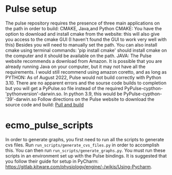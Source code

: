 # Pulse setup

The pulse repository requires the presence of three main applications on the path in order to build: CMAKE, Java,and Python
CMAKE: You have the option to download and install cmake from the website: this will also give you access to the cmake GUI (I haven't found the GUI to work very well with this) Besides you will need to manually set the path.
You can also install cmake using terminal commands: 'pip install cmake' should install cmake on the computer and it should be available on the path.
JAVA: The Pulse website recommends a download from Amazon. It is possible that you are already running Java on your computer, but it may not have all the requirements. I would still recommend using amazon coretto, and as long as 
PYTHON: As of August 2022, Pulse would not build correctly with Python 3.10. There are no apparent errors and the sourse code builds to completion but you will get a PyPulse.so file instead of the required PyPulse-cypthon-'pythonversion'-darwin.so. In python 3.9, this would be PyPulse-cypthon-'39'-darwin.so
Follow directions on the Pulse website to download the source code and build: [Pull and build]([https://gitlab.kitware.com/physiology/engine#building])

# ecmo_pulse_scripts

In order to generate graphs, you first need to run all the scripts to generate cvs files. Run `run_scripts/generate_cvs_files.py`
in order to accomplish this. You can then run `run_scripts/generate_graphs.py`. You must run these scripts in an environment set up with the Pulse bindings. It is suggested that you follow their guide for setup in PyCharm: https://gitlab.kitware.com/physiology/engine/-/wikis/Using-Pycharm. 


